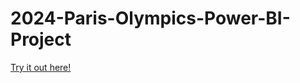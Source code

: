 # 2024-Paris-Olympics-Power-BI-Project

[Try it out here!]([https://public.tableau.com/app/profile/garrison.lowe/viz/HROverviewandEmployeeListDashboard/HRSummaryDashboard](https://app.powerbi.com/reportEmbed?reportId=e9501c2f-940b-486c-bdb5-5faa318c3618&autoAuth=true&ctid=5b973f99-77df-4beb-b27d-aa0c70b8482c))
